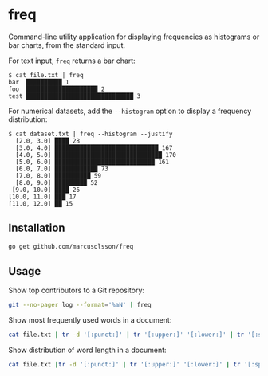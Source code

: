 # freq

Command-line utility application for displaying frequencies as histograms or bar charts, from the standard input.

For text input, `freq` returns a bar chart:

```shell
$ cat file.txt | freq
bar  ██████████ 1
foo  ████████████████████ 2
test ██████████████████████████████ 3
```

For numerical datasets, add the `--histogram` option to display a frequency distribution:

```shell
$ cat dataset.txt | freq --histogram --justify
  [2.0, 3.0] ████ 28
  [3.0, 4.0] █████████████████████████████ 167
  [4.0, 5.0] ██████████████████████████████ 170
  [5.0, 6.0] ████████████████████████████ 161
  [6.0, 7.0] ████████████ 73
  [7.0, 8.0] ██████████ 59
  [8.0, 9.0] █████████ 52
 [9.0, 10.0] ████ 26
[10.0, 11.0] ███ 17
[11.0, 12.0] ██ 15
```

## Installation

```bash
go get github.com/marcusolsson/freq
```

## Usage

Show top contributors to a Git repository:

```bash
git --no-pager log --format='%aN' | freq
```

Show most frequently used words in a document:

```bash
cat file.txt | tr -d '[:punct:]' | tr '[:upper:]' '[:lower:]' | tr '[:space:]' '\n' | freq
```

Show distribution of word length in a document:

```bash
cat file.txt |tr -d '[:punct:]' | tr '[:upper:]' '[:lower:]' | tr '[:space:]' '\n' | xargs -I'%' -n1 sh -c "echo % | wc -m" | freq -i
```
